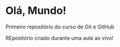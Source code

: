 # Olá, Mundo!
 Primeiro repositório do curso de Git e GitHub

REpositório criado durante uma aula ao vivo!